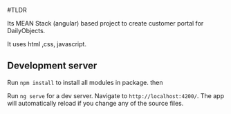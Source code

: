 #TLDR

Its MEAN Stack (angular) based project to create customer portal for DailyObjects.

It uses html ,css, javascript.

## Development server

Run `npm install` to install all modules in package. then

Run `ng serve` for a dev server. Navigate to `http://localhost:4200/`. The app will automatically reload if you change any of the source files.

